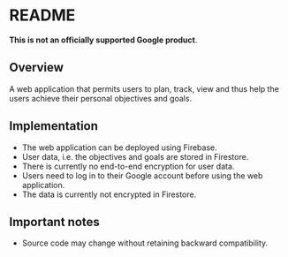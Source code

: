 # README

**This is not an officially supported Google product**.

## Overview

A web application that permits users to plan, track, view and thus help the
users achieve their personal objectives and goals.

## Implementation

*  The web application can be deployed using Firebase.
*  User data, i.e. the objectives and goals are stored in Firestore.
*  There is currently no end-to-end encryption for user data.
*  Users need to log in to their Google account before using the web application.
*  The data is currently not encrypted in Firestore.

## Important notes

*  Source code may change without retaining backward compatibility.
